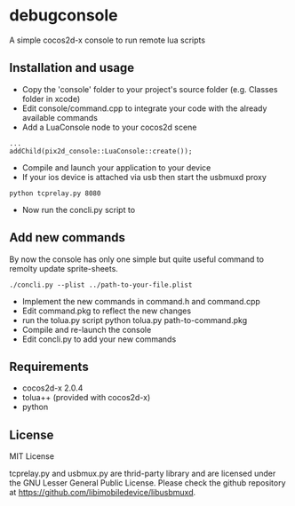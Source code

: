 debugconsole
============

A simple cocos2d-x console to run remote lua scripts

## Installation and usage
* Copy the 'console' folder to your project's source folder (e.g. Classes folder in xcode)
* Edit console/command.cpp to integrate your code with the already available commands
* Add a LuaConsole node to your cocos2d scene
```#include "console/luaconsole.h"
...
addChild(pix2d_console::LuaConsole::create());
```
* Compile and launch your application to your device
* If your ios device is attached via usb then start the usbmuxd proxy
```
python tcprelay.py 8080
```
* Now run the concli.py script to 

## Add new commands
By now the console has only one simple but quite useful command to remolty update sprite-sheets.
```
./concli.py --plist ../path-to-your-file.plist
```
* Implement the new commands in command.h and command.cpp
* Edit command.pkg to reflect the new changes
* run the tolua.py script
    python tolua.py path-to-command.pkg
* Compile and re-launch the console
* Edit concli.py to add your new commands

## Requirements

* cocos2d-x 2.0.4
* tolua++ (provided with cocos2d-x)
* python

## License

MIT License

tcprelay.py and usbmux.py are thrid-party library and are licensed under the GNU Lesser General Public
License. Please check the github repository at https://github.com/libimobiledevice/libusbmuxd.
